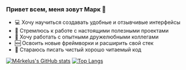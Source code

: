 ### Привет всем, меня зовут Марк 👋 
- 💻 Хочу научиться создавать удобные и отзывчивые интерфейсы
- 🎯 Стремлюсь к работе с настоящими полезными проектами
- 🙂 Хочу работать с опытными дружелюбными коллегами
- 🆕 Освоить новые фреймворки и расширить свой стек
- 📝 Стараюсь писать чистый хорошо читаемый код





[![M4rkelus's GitHub stats](https://github-readme-stats.vercel.app/api?username=m4rkelus&show_icons=true&theme=dark)](https://github.com/m4rkelus/github-readme-stats)  [![Top Langs](https://github-readme-stats.vercel.app/api/top-langs/?username=m4rkelus&layout=compact&show_icons=true&theme=dark)](https://github.com/m4rkelus/github-readme-stats)

